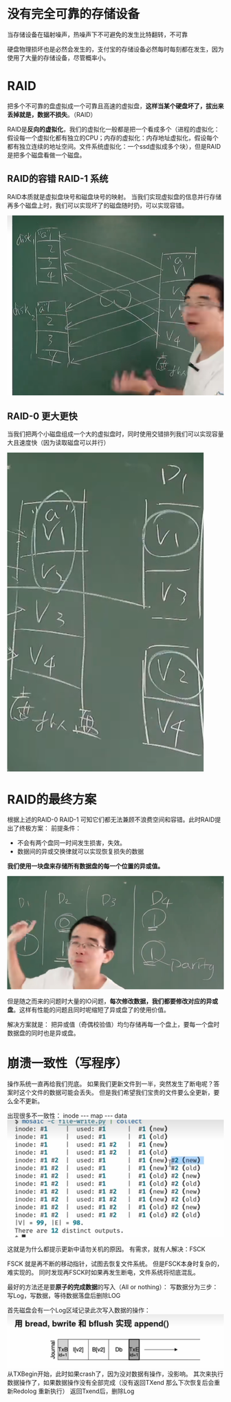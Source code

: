 # 没有完全可靠的存储设备

当存储设备在辐射噪声，热噪声下不可避免的发生比特翻转，不可靠

硬盘物理损坏也是必然会发生的，支付宝的存储设备必然每时每刻都在发生，因为使用了大量的存储设备，尽管概率小。


#  RAID
把多个不可靠的盘虚拟成一个可靠且高速的虚拟盘，**这样当某个硬盘坏了，拔出来丢掉就是，数据不损失**。（RAID）

RAID是**反向的虚拟化**，我们的虚拟化一般都是把一个看成多个（进程的虚拟化：假设每一个虚拟化都有独立的CPU；内存的虚拟化：内存地址虚拟化，假设每个都有独立连续的地址空间。文件系统虚拟化：一个ssd虚拟成多个块），但是RAID是把多个磁盘看做一个磁盘。


## RAID的容错 RAID-1 系统

RAID本质就是虚拟盘块号和磁盘块号的映射。
当我们实现虚拟盘的信息并行存储再多个磁盘上时，我们可以实现坏了的磁盘随时扔，可以实现容错。

![alt text](image-74.png)

## RAID-0 更大更快

当我们把两个小磁盘组成一个大的虚拟盘时，同时使用交错排列我们可以实现容量大且速度快（因为读取磁盘可以并行）

![alt text](image-75.png)

# RAID的最终方案
根据上述的RAID-0 RAID-1 可知它们都无法兼顾不浪费空间和容错。此时RAID提出了终极方案：
前提条件： 
 - 不会有两个盘同一时间发生损害，失效。
 - 数据间的异或交换律就可以实现恢复损失的数据

**我们使用一块盘来存储所有数据盘的每一个位置的异或值。**
  
  ![alt text](image-76.png)

但是随之而来的问题时大量的IO问题，**每次修改数据，我们都要修改对应的异或盘**。这样有性能的问题且同时呢缩短了异或盘了的使用价值。

解决方案就是：
把异或值（奇偶校验值）均匀存储再每一个盘上，要每一个盘时数据盘的同时也是异或盘。

# 崩溃一致性（写程序）

操作系统一直再给我们兜底。
如果我们更新文件到一半，突然发生了断电呢？答案时这个文件的数据可能会丢失。  但是我们希望我们宝贵的文件要么全更新，要么全不更新。

出现很多不一致性：
inode --- map --- data
![alt text](image-77.png)

这就是为什么都提示更新中请勿关机的原因。
有需求，就有人解决：FSCK

FSCK 就是再不断的移动指针，试图去恢复文件系统。
但是FSCK本身时复杂的，难实现的。 同时发现再FSCK时如果再发生断电，文件系统将彻底混乱。 

最好的方法还是要**原子的完成数据**的写入（All or nothing）：
写数据分为三步：写Log，写数据，等待数据落盘后删除LOG

首先磁盘会有一个Log区域记录此次写入数据的操作：
![alt text](image-78.png)
从TXBegin开始，此时如果crash了，因为没对数据有操作，没影响。
其次来执行数据操作了，如果数据操作没有全部完成（没有返回TXend  那么下次恢复后会重新Redolog 重新执行）
返回Txend后，删除Log



